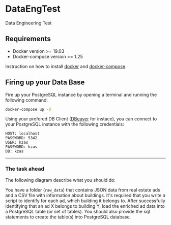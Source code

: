 # DataEngTest
Data Engineering Test

## Requirements

- Docker version >= 19.03
- Docker-compose version >= 1.25

Instruction on how to install [docker](https://docs.docker.com/get-docker/) and [docker-compose](https://docs.docker.com/compose/install/).


## Firing up your Data Base

Fire up your PostgreSQL instance by opening a terminal and running the following command:

```bash
docker-compose up -d 
```

Using your prefered DB Client ([DBeaver](https://dbeaver.io/) for instace), you can connect to your PostgreSQL instance with the following credentials:

```
HOST: localhost
PASSWORD: 5342
USER: kzas
PASSWORD: kzas
DB: kzas
```

---
### The task ahead

The following diagram describe what you should do:


You have a folder (`raw_data`) that contains JSON data from real estate ads and a CSV file with information about buildings. 
It's required that you write a script to identify for each ad, which building it belongs to. After successfully identifying that an ad X belongs to building Y, load the enriched ad data into a PostgreSQL table (or set of tables). 
You should also provide the sql statements to create the table(s) into PostgreSQL database.
